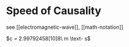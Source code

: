 # Speed of Causality

see [[electromagnetic-wave]], [[math-notation]]

$c = 2.99792458[10]8\ m \text- s$
